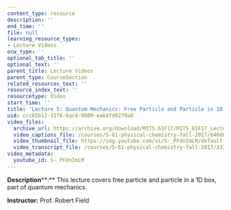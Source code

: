 ```yaml
---
content_type: resource
description: ''
end_time: ''
file: null
learning_resource_types:
- Lecture Videos
ocw_type: ''
optional_tab_title: ''
optional_text: ''
parent_title: Lecture Videos
parent_type: CourseSection
related_resources_text: ''
resource_index_text: ''
resourcetype: Video
start_time: ''
title: 'Lecture 5: Quantum Mechanics: Free Particle and Particle in 1D box'
uid: ccc65b12-31f6-6ac8-9809-ea64fd0279a8
video_files:
  archive_url: https://archive.org/download/MIT5.61F17/MIT5_61F17_Lecture_05_300k.mp4
  video_captions_file: /courses/5-61-physical-chemistry-fall-2017/840d63705c6b5efcb06c4dff103234cb_S-_PFdnImLM.vtt
  video_thumbnail_file: https://img.youtube.com/vi/S-_PFdnImLM/default.jpg
  video_transcript_file: /courses/5-61-physical-chemistry-fall-2017/332e820ae6c1f245432ad9751b841a86_S-_PFdnImLM.pdf
video_metadata:
  youtube_id: S-_PFdnImLM
---
```


**Description****:** This lecture covers free particle and particle in a 1D box, part of quantum mechanics.

**Instructor:** Prof. Robert Field




